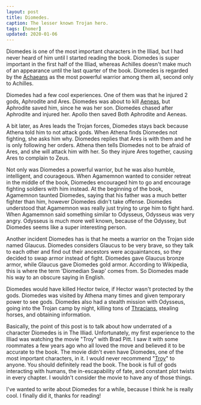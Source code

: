 ```yaml
---
layout: post
title: Diomedes.
caption: The lesser known Trojan hero.
tags: [homer]
updated: 2020-01-06
---
```

Diomedes is one of the most important characters in the Illiad, but I had never
heard of him until I started reading the book. Diomedes is super important in
the first half of the Illiad, whereas Achilles doesn't make much of an
appearance until the last quarter of the book. Diomedes is regarded by the
[Achaeans](https://en.wikipedia.org/wiki/Names_of_the_Greeks) as the most
powerful warrior among them all, second only to Achilles.

Diomedes had a few cool experiences. One of them was that he injured 2 gods,
Aphrodite and Ares. Diomedes was about to kill
[Aeneas](https://en.wikipedia.org/wiki/Aeneas), but Aphrodite saved him, since
he was her son. Diomedes chased after Aphrodite and injured her. Apollo then
saved Both Aphrodite and Aeneas.

A bit later, as Ares leads the Trojan forces, Diomedes stays back because
Athena told him to not attack gods. When Athena finds Diomedes not fighting,
she asks him why. Diomedes replies that Ares is with them and he is only
following her orders. Athena then tells Diomedes not to be afraid of Ares, and
she will attack him with her. So they injure Ares together, causing Ares to
complain to Zeus.

Not only was Diomedes a powerful warrior, but he was also humble, intelligent,
and courageous. When Agamemnon wanted to consider retreat in the middle of the
book, Diomedes encouraged him to go and encourage fighting soldiers with him
instead. At the beginning of the book, Agamemnon taunted Diomedes, saying that
his father was a much better fighter than him, however Diomedes didn't take
offense. Diomedes understood that Agamemnon was really just trying to urge him
to fight hard. When Agamemnon said something similar to Odysseus, Odysseus was
very angry. Odysseus is much more well known, because of the Odyssey, but
Diomedes seems like a super interesting person.

Another incident Diomedes has is that he meets a warrior on the Trojan side
named Glaucus. Diomedes considers Glaucus to be very brave, so they talk to
each other and find out their ancestors were acquaintances, so they decided to
swap armor instead of fight. Diomedes gave Glaucus bronze armor, while Glaucus
gave Diomedes gold armor. According to Wikipedia, this is where the term
'Diomedian Swap' comes from. So Diomedes made his way to an obscure saying in
English.

Diomedes would have killed Hector twice, if Hector wasn't protected by the
gods. Diomedes was visited by Athena many times and given temporary power to
see gods. Diomedes also had a stealth mission with Odysseus, going into the
Trojan camp by night, killing tons of
[Thracians](https://en.wikipedia.org/wiki/Thracians), stealing horses, and
obtaining information.

Basically, the point of this post is to talk about how underrated of a
character Diomedes is in The Illiad. Unfortunately, my first experience to the
Illiad was watching the movie "Troy" with Brad Pitt. I saw it with some
roommates a few years ago who all loved the move and believed it to be accurate
to the book. The movie didn't even have Diomedes, one of the most important
characters, in it. I would never recommend
"[Troy](https://www.bustle.com/articles/24095-troy-turns-10-why-im-still-mad-at-period-epic-and-brad-pitts-hair-isnt-the)"
to anyone. You should definitely read the book. The book is full of gods
interacting with humans, the in-escapability of fate, and constant plot twists
in every chapter. I wouldn't consider the movie to have any of those things.

I've wanted to write about Diomedes for a while, because I think he is really
cool. I finally did it, thanks for reading!
